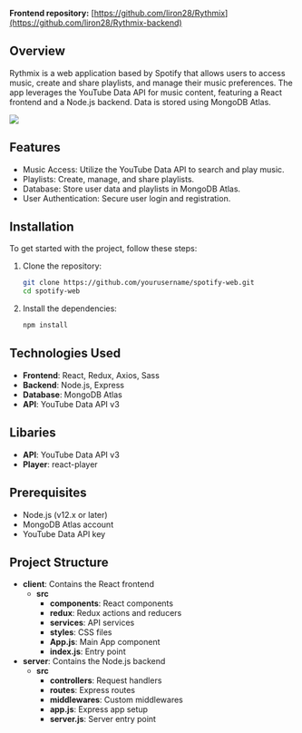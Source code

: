 **Frontend repository:**
[https://github.com/liron28/Rythmix](https://github.com/liron28/Rythmix-backend)

## Overview

Rythmix is a web application based by Spotify that allows users to access music, create and share playlists, and manage their music preferences. The app leverages the YouTube Data API for music content, featuring a React frontend and a Node.js backend. Data is stored using MongoDB Atlas.

![](./public/imgs/Rythmix1.jpeg)

## Features

- Music Access: Utilize the YouTube Data API to search and play music.
- Playlists: Create, manage, and share playlists.
- Database: Store user data and playlists in MongoDB Atlas.
- User Authentication: Secure user login and registration.

## Installation

To get started with the project, follow these steps:

1. Clone the repository:
    ```sh
    git clone https://github.com/yourusername/spotify-web.git
    cd spotify-web
    ```

2. Install the dependencies:
    ```sh
    npm install
    ```

## Technologies Used

- **Frontend**: React, Redux, Axios, Sass
- **Backend**: Node.js, Express
- **Database**: MongoDB Atlas
- **API**: YouTube Data API v3

## Libaries

- **API**: YouTube Data API v3
- **Player**: react-player
  

## Prerequisites

- Node.js (v12.x or later)
- MongoDB Atlas account
- YouTube Data API key


## Project Structure

- **client**: Contains the React frontend
  - **src**
    - **components**: React components
    - **redux**: Redux actions and reducers
    - **services**: API services
    - **styles**: CSS files
    - **App.js**: Main App component
    - **index.js**: Entry point
- **server**:  Contains the Node.js backend
  - **src**
    - **controllers**: Request handlers
    - **routes**: Express routes
    - **middlewares**: Custom middlewares
    - **app.js**: Express app setup
    - **server.js**: Server entry point



